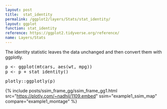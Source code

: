 ```yaml
---
layout: post
title:  stat_identity
permalink: /ggplot2/layers/Stats/stat_identity/
layout: ggplot
function: stat_identity
reference: https://ggplot2.tidyverse.org/reference/
name: Layers/Stats
---
```


The identity statistic leaves the data unchanged and then convert them with ggplotly.








<pre class="mcode">
p <- ggplot(mtcars, aes(wt, mpg))
p <- p + stat_identity()
</pre>


<pre class="mcode">
plotly::ggplotly(p)
</pre>

{% include posts/ssim_frame_gg/ssim_frame_gg1.html src="https://plotly.com/~nadhil/1109.embed" ssim="example1_ssim_map" compare="example1_montage" %}



